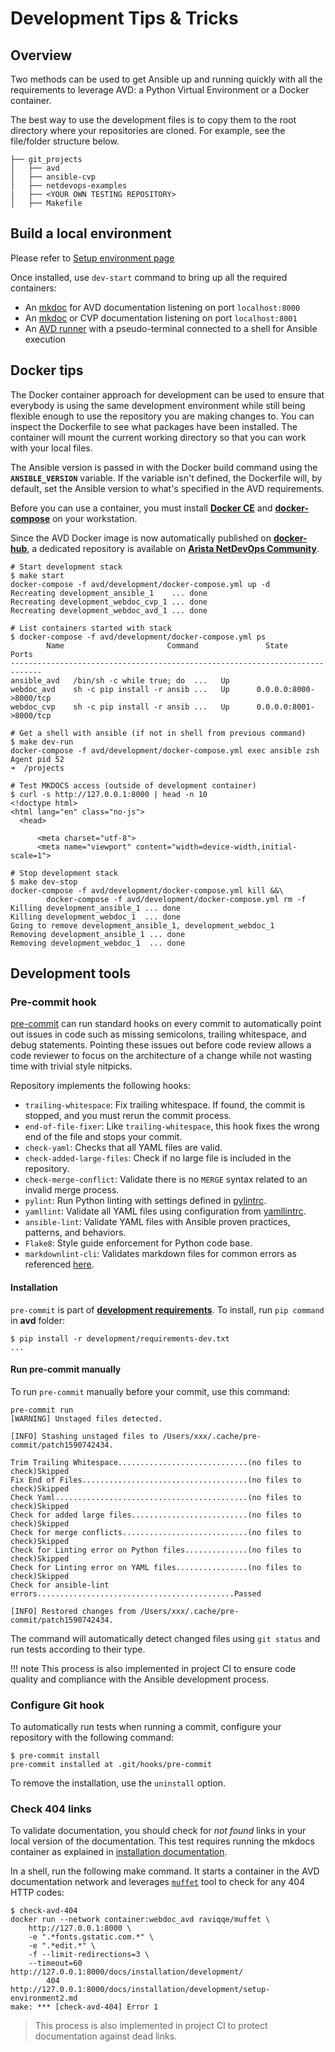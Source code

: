<!--
  ~ Copyright (c) 2023-2024 Arista Networks, Inc.
  ~ Use of this source code is governed by the Apache License 2.0
  ~ that can be found in the LICENSE file.
  -->

# Development Tips & Tricks

## Overview

Two methods can be used to get Ansible up and running quickly with all the requirements to leverage AVD: a Python Virtual Environment or a Docker container.

The best way to use the development files is to copy them to the root directory where your repositories are cloned. For example, see the file/folder structure below.

```shell
├── git_projects
│   ├── avd
│   ├── ansible-cvp
│   ├── netdevops-examples
|   ├── <YOUR OWN TESTING REPOSITORY>
│   ├── Makefile
```

## Build a local environment

Please refer to [Setup environment page](./setup-environment.md)

Once installed, use `dev-start` command to bring up all the required containers:

- An [mkdoc](https://hub.docker.com/repository/docker/titom73/mkdocs) for AVD documentation listening on port `localhost:8000`
- An [mkdoc](https://hub.docker.com/repository/docker/titom73/mkdocs) or CVP documentation listening on port `localhost:8001`
- An [AVD runner](https://hub.docker.com/repository/docker/avdteam/base) with a pseudo-terminal connected to a shell for Ansible execution

## Docker tips

The Docker container approach for development can be used to ensure that everybody is using the same development environment while still being flexible enough to use the repository you are making changes to. You can inspect the Dockerfile to see what packages have been installed. The container will mount the current working directory so that you can work with your local files.

The Ansible version is passed in with the Docker build command using the **`ANSIBLE_VERSION`** variable. If the variable isn't defined, the Dockerfile will, by default, set the Ansible version to what's specified in the AVD requirements.

Before you can use a container, you must install [**Docker CE**](https://www.docker.com/products/docker-desktop) and [**docker-compose**](https://docs.docker.com/compose/) on your workstation.

Since the AVD Docker image is now automatically published on [**docker-hub**](https://hub.docker.com/repository/docker/avdteam/base), a dedicated repository is available on [**Arista NetDevOps Community**](https://github.com/arista-netdevops-community/docker-avd-base).

```shell
# Start development stack
$ make start
docker-compose -f avd/development/docker-compose.yml up -d
Recreating development_ansible_1    ... done
Recreating development_webdoc_cvp_1 ... done
Recreating development_webdoc_avd_1 ... done

# List containers started with stack
$ docker-compose -f avd/development/docker-compose.yml ps
        Name                       Command               State           Ports
-----------------------------------------------------------------------------
ansible_avd   /bin/sh -c while true; do  ...   Up
webdoc_avd    sh -c pip install -r ansib ...   Up      0.0.0.0:8000->8000/tcp
webdoc_cvp    sh -c pip install -r ansib ...   Up      0.0.0.0:8001->8000/tcp

# Get a shell with ansible (if not in shell from previous command)
$ make dev-run
docker-compose -f avd/development/docker-compose.yml exec ansible zsh
Agent pid 52
➜  /projects

# Test MKDOCS access (outside of development container)
$ curl -s http://127.0.0.1:8000 | head -n 10
<!doctype html>
<html lang="en" class="no-js">
  <head>

      <meta charset="utf-8">
      <meta name="viewport" content="width=device-width,initial-scale=1">

# Stop development stack
$ make dev-stop
docker-compose -f avd/development/docker-compose.yml kill &&\
        docker-compose -f avd/development/docker-compose.yml rm -f
Killing development_ansible_1 ... done
Killing development_webdoc_1  ... done
Going to remove development_ansible_1, development_webdoc_1
Removing development_ansible_1 ... done
Removing development_webdoc_1  ... done
```

## Development tools

### Pre-commit hook

[pre-commit](https://github.com/aristanetworks/avd/blob/devel/.pre-commit-config.yaml) can run standard hooks on every commit to automatically point out issues in code such as missing semicolons, trailing whitespace, and debug statements. Pointing these issues out before code review allows a code reviewer to focus on the architecture of a change while not wasting time with trivial style nitpicks.

Repository implements the following hooks:

- `trailing-whitespace`: Fix trailing whitespace. If found, the commit is stopped, and you must rerun the commit process.
- `end-of-file-fixer`: Like `trailing-whitespace`, this hook fixes the wrong end of the file and stops your commit.
- `check-yaml`: Checks that all YAML files are valid.
- `check-added-large-files`: Check if no large file is included in the repository.
- `check-merge-conflict`: Validate there is no `MERGE` syntax related to an invalid merge process.
- `pylint`: Run Python linting with settings defined in [pylintrc](https://github.com/aristanetworks/avd/blob/devel/pylintrc).
- `yamllint`: Validate all YAML files using configuration from [yamllintrc](https://github.com/aristanetworks/avd/blob/devel/.github/yamllintrc).
- `ansible-lint`: Validate YAML files with Ansible proven practices, patterns, and behaviors.
- `Flake8`: Style guide enforcement for Python code base.
- `markdownlint-cli`: Validates markdown files for common errors as referenced [here](https://github.com/DavidAnson/markdownlint/blob/main/doc/Rules.md).

#### Installation

`pre-commit` is part of [**development requirements**](https://github.com/aristanetworks/avd/blob/devel/development/requirements-dev.txt). To install, run `pip command` in **avd** folder:

```shell
$ pip install -r development/requirements-dev.txt
...
```

#### Run pre-commit manually

To run `pre-commit` manually before your commit, use this command:

```shell
pre-commit run
[WARNING] Unstaged files detected.

[INFO] Stashing unstaged files to /Users/xxx/.cache/pre-commit/patch1590742434.

Trim Trailing Whitespace.............................(no files to check)Skipped
Fix End of Files.....................................(no files to check)Skipped
Check Yaml...........................................(no files to check)Skipped
Check for added large files..........................(no files to check)Skipped
Check for merge conflicts............................(no files to check)Skipped
Check for Linting error on Python files..............(no files to check)Skipped
Check for Linting error on YAML files................(no files to check)Skipped
Check for ansible-lint errors............................................Passed

[INFO] Restored changes from /Users/xxx/.cache/pre-commit/patch1590742434.
```

The command will automatically detect changed files using `git status` and run tests according to their type.

!!! note
    This process is also implemented in project CI to ensure code quality and compliance with the Ansible development process.

### Configure Git hook

To automatically run tests when running a commit, configure your repository with the following command:

```shell
$ pre-commit install
pre-commit installed at .git/hooks/pre-commit
```

To remove the installation, use the `uninstall` option.

### Check 404 links

To validate documentation, you should check for *not found* links in your local version of the documentation. This test requires running the mkdocs container as explained in [installation documentation](./setup-environment.md).

In a shell, run the following make command. It starts a container in the AVD documentation network and leverages [`muffet`](https://github.com/raviqqe/muffet) tool to check for any 404 HTTP codes:

```shell
$ check-avd-404
docker run --network container:webdoc_avd raviqqe/muffet \
    http://127.0.0.1:8000 \
    -e ".*fonts.gstatic.com.*" \
    -e ".*edit.*" \
    -f --limit-redirections=3 \
    --timeout=60
http://127.0.0.1:8000/docs/installation/development/
        404     http://127.0.0.1:8000/docs/installation/development/setup-environment2.md
make: *** [check-avd-404] Error 1
```

> This process is also implemented in project CI to protect documentation against dead links.
